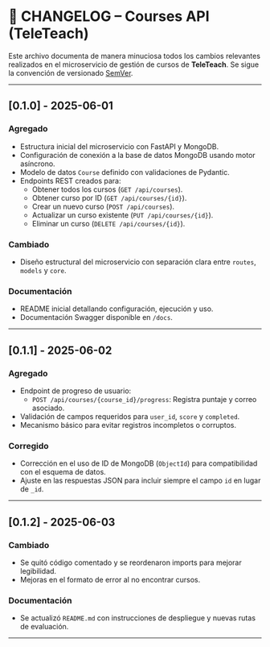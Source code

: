 
# 📘 CHANGELOG – Courses API (TeleTeach)

Este archivo documenta de manera minuciosa todos los cambios relevantes realizados en el microservicio de gestión de cursos de **TeleTeach**. Se sigue la convención de versionado [SemVer](https://semver.org/lang/es/).

---

## [0.1.0] - 2025-06-01
### Agregado
- Estructura inicial del microservicio con FastAPI y MongoDB.
- Configuración de conexión a la base de datos MongoDB usando motor asíncrono.
- Modelo de datos `Course` definido con validaciones de Pydantic.
- Endpoints REST creados para:
  - Obtener todos los cursos (`GET /api/courses`).
  - Obtener curso por ID (`GET /api/courses/{id}`).
  - Crear un nuevo curso (`POST /api/courses`).
  - Actualizar un curso existente (`PUT /api/courses/{id}`).
  - Eliminar un curso (`DELETE /api/courses/{id}`).

### Cambiado
- Diseño estructural del microservicio con separación clara entre `routes`, `models` y `core`.

### Documentación
- README inicial detallando configuración, ejecución y uso.
- Documentación Swagger disponible en `/docs`.

---

## [0.1.1] - 2025-06-02
### Agregado
- Endpoint de progreso de usuario:
  - `POST /api/courses/{course_id}/progress`: Registra puntaje y correo asociado.
- Validación de campos requeridos para `user_id`, `score` y `completed`.
- Mecanismo básico para evitar registros incompletos o corruptos.

### Corregido
- Corrección en el uso de ID de MongoDB (`ObjectId`) para compatibilidad con el esquema de datos.
- Ajuste en las respuestas JSON para incluir siempre el campo `id` en lugar de `_id`.

---

## [0.1.2] - 2025-06-03
### Cambiado
- Se quitó código comentado y se reordenaron imports para mejorar legibilidad.
- Mejoras en el formato de error al no encontrar cursos.

### Documentación
- Se actualizó `README.md` con instrucciones de despliegue y nuevas rutas de evaluación.

---
